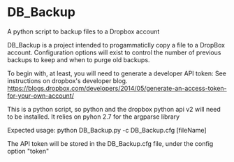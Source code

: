 # DB\_Backup
A python script to backup files to a Dropbox account

DB\_Backup is a project intended to progammaticlly copy a file to a DropBox account. Configuration options will exist to control the number of previous backups to keep and when to purge old backups.

To begin with, at least, you will need to generate a developer API token: See instructions on dropbox's developer blog. https://blogs.dropbox.com/developers/2014/05/generate-an-access-token-for-your-own-account/

This is a python script, so python and the dropbox python api v2 will need to be installed. It relies on pyhon 2.7 for the argparse library

Expected usage:
python DB\_Backup.py -c DB\_Backup.cfg <options> \[fileName\]

The API token will be stored in the DB\_Backup.cfg file, under the config option "token"

